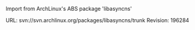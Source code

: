 Import from ArchLinux's ABS package 'libasyncns'

URL: svn://svn.archlinux.org/packages/libasyncns/trunk
Revision: 196284

